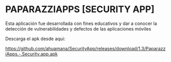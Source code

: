 PAPARAZZIAPPS [SECURITY APP]
======================

Esta aplicación fue desarrollada con fines educativos y dar a conocer la detección de vulnerabilidades y defectos de las aplicaciones móviles

Descarga el apk desde aqui: 

https://github.com/ahuamana/SecurityApp/releases/download/1.3/PaparazziApps.-.Security.app.apk

